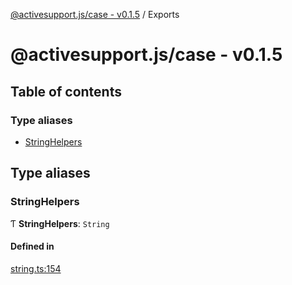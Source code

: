 [@activesupport.js/case - v0.1.5](README.md) / Exports

# @activesupport.js/case - v0.1.5

## Table of contents

### Type aliases

- [StringHelpers](modules.md#stringhelpers)

## Type aliases

### StringHelpers

Ƭ **StringHelpers**: `String`

#### Defined in

[string.ts:154](https://github.com/yknx4/activesupport.js/blob/90e472d/packages/case/src/string.ts#L154)
